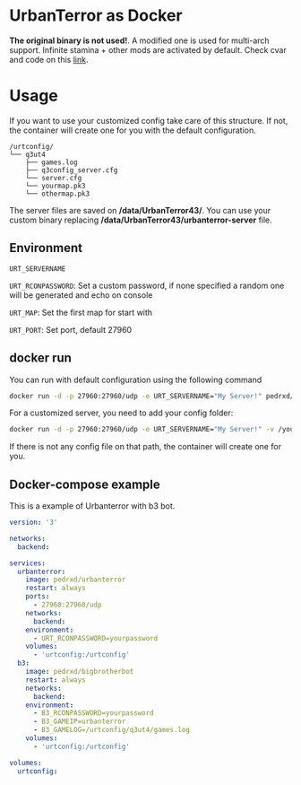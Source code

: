# UrbanTerror as Docker

**The original binary is not used!**. A modified one is used for multi-arch support. Infinite stamina + other mods are activated by default. Check cvar and code on this [link](https://github.com/pedrxd/MaxModUrT#modification-related).


# Usage
If you want to use your customized config take care of this structure. If not, the container will create one for you with the default configuration.
```
/urtconfig/
└── q3ut4
    ├── games.log
    ├── q3config_server.cfg
    └── server.cfg
    └── yourmap.pk3
    └── othermap.pk3
```
The server files are saved on **/data/UrbanTerror43/**. You can use your custom binary replacing **/data/UrbanTerror43/urbanterror-server** file.

## Environment
`URT_SERVERNAME`

`URT_RCONPASSWORD`: Set a custom password, if none specified a random one will be generated and echo on console

`URT_MAP`: Set the first map for start with

`URT_PORT`: Set port, default 27960

## docker run
You can run with default configuration using the following command

```bash
docker run -d -p 27960:27960/udp -e URT_SERVERNAME="My Server!" pedrxd/urbanterror
```

For a customized server, you need to add your config folder:

```bash
docker run -d -p 27960:27960/udp -e URT_SERVERNAME="My Server!" -v /your/config/path:/urtconfig pedrxd/urbanterror
```

If there is not any config file on that path, the container will create one for  you.

## Docker-compose example
This is a example of Urbanterror with b3 bot.
```yaml
version: '3'

networks:
  backend:

services:
  urbanterror:
    image: pedrxd/urbanterror
    restart: always
    ports:
      - 27960:27960/udp
    networks:
      backend:
    environment:
      - URT_RCONPASSWORD=yourpassword
    volumes:
      - 'urtconfig:/urtconfig'
  b3:
    image: pedrxd/bigbrotherbot
    restart: always
    networks:
      backend:
    environment:
      - B3_RCONPASSWORD=yourpassword
      - B3_GAMEIP=urbanterror
      - B3_GAMELOG=/urtconfig/q3ut4/games.log
    volumes:
      - 'urtconfig:/urtconfig'

volumes:
  urtconfig:
```
